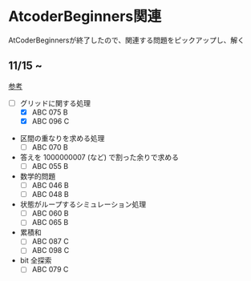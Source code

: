 # AtcoderBeginners関連
AtCoderBeginnersが終了したので、関連する問題をピックアップし、解く
## 11/15 ~ 
[参考](https://qiita.com/drken/items/fd4e5e3630d0f5859067#5-%E9%81%8E%E5%8E%BB%E5%95%8F%E7%B2%BE%E9%81%B8-10-%E5%95%8F)

- [ ] グリッドに関する処理
    - [x] ABC 075 B
    - [x] ABC 096 C
- 区間の重なりを求める処理
    - [ ] ABC 070 B
- 答えを 1000000007 (など) で割った余りで求める
    - [ ] ABC 055 B
- 数学的問題
    - [ ] ABC 046 B
    - [ ] ABC 048 B	
- 状態がループするシミュレーション処理
    - [ ] ABC 060 B
    - [ ] ABC 065 B
- 累積和
    - [ ] ABC 087 C
    - [ ] ABC 098 C
- bit 全探索
    - [ ] ABC 079 C